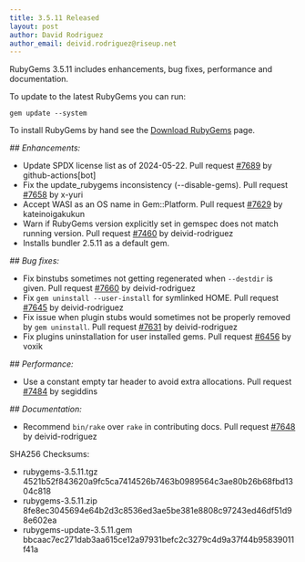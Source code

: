 ```yaml
---
title: 3.5.11 Released
layout: post
author: David Rodriguez
author_email: deivid.rodriguez@riseup.net
---
```


RubyGems 3.5.11 includes enhancements, bug fixes, performance and documentation.

To update to the latest RubyGems you can run:

    gem update --system

To install RubyGems by hand see the [Download RubyGems][download] page.


_## Enhancements:_

* Update SPDX license list as of 2024-05-22. Pull request
  [#7689](https://github.com/rubygems/rubygems/pull/7689) by
  github-actions[bot]
* Fix the update_rubygems inconsistency (--disable-gems). Pull request
  [#7658](https://github.com/rubygems/rubygems/pull/7658) by x-yuri
* Accept WASI as an OS name in Gem::Platform. Pull request
  [#7629](https://github.com/rubygems/rubygems/pull/7629) by kateinoigakukun
* Warn if RubyGems version explicitly set in gemspec does not match
  running version. Pull request
  [#7460](https://github.com/rubygems/rubygems/pull/7460) by
  deivid-rodriguez
* Installs bundler 2.5.11 as a default gem.

_## Bug fixes:_

* Fix binstubs sometimes not getting regenerated when `--destdir` is
  given. Pull request
  [#7660](https://github.com/rubygems/rubygems/pull/7660) by
  deivid-rodriguez
* Fix `gem uninstall --user-install`  for symlinked HOME. Pull request
  [#7645](https://github.com/rubygems/rubygems/pull/7645) by
  deivid-rodriguez
* Fix issue when plugin stubs would sometimes not be properly removed by
  `gem uninstall`. Pull request
  [#7631](https://github.com/rubygems/rubygems/pull/7631) by
  deivid-rodriguez
* Fix plugins uninstallation for user installed gems. Pull request
  [#6456](https://github.com/rubygems/rubygems/pull/6456) by voxik

_## Performance:_

* Use a constant empty tar header to avoid extra allocations. Pull request
  [#7484](https://github.com/rubygems/rubygems/pull/7484) by segiddins

_## Documentation:_

* Recommend `bin/rake` over `rake` in contributing docs. Pull request
  [#7648](https://github.com/rubygems/rubygems/pull/7648) by
  deivid-rodriguez


SHA256 Checksums:

* rubygems-3.5.11.tgz  
  4521b52f843620a9fc5ca7414526b7463b0989564c3ae80b26b68fbd1304c818
* rubygems-3.5.11.zip  
  8fe8ec3045694e64b2d3c8536ed3ae5be381e8808c97243ed46df51d98e602ea
* rubygems-update-3.5.11.gem  
  bbcaac7ec271dab3aa615ce12a97931befc2c3279c4d9a37f44b95839011f41a


[download]: https://rubygems.org/pages/download

